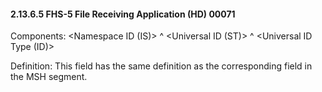 #### 2.13.6.5 FHS-5 File Receiving Application (HD) 00071

Components: &lt;Namespace ID (IS)> ^ &lt;Universal ID (ST)> ^ &lt;Universal ID Type (ID)>

Definition: This field has the same definition as the corresponding field in the MSH segment.
